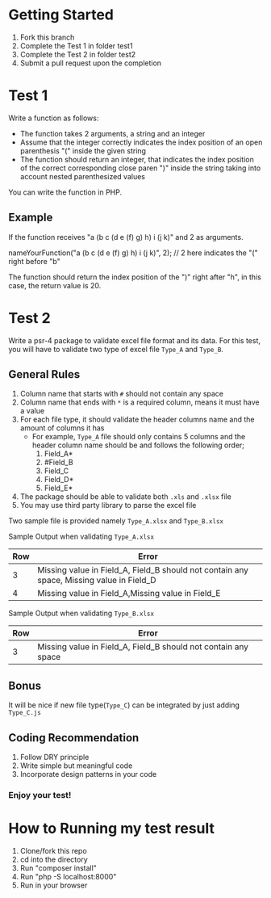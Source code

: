 # Getting Started

1. Fork this branch
2. Complete the Test 1 in folder test1
3. Complete the Test 2 in folder test2
4. Submit a pull request upon the completion

# Test 1

Write a function as follows:
- The function takes 2 arguments, a string and an integer
- Assume that the integer correctly indicates the index position of an open parenthesis "(" inside the given string
- The function should return an integer, that indicates the index position of the correct corresponding close paren ")" inside the string taking into account nested parenthesized values

You can write the function in PHP.

## Example

If the function receives "a (b c (d e (f) g) h) i (j k)" and 2 as arguments.

nameYourFunction("a (b c (d e (f) g) h) i (j k)", 2); // 2 here indicates the "(" right before "b"

The function should return the index position of the ")" right after "h", in this case, the return value is 20.


# Test 2

Write a psr-4 package to validate excel file format and its data. For this test, you will have to validate two type of excel file `Type_A` and `Type_B`.

## General Rules

1. Column name that starts with `#` should not contain any space
2. Column name that ends with `*` is a required column, means it must have a value
3. For each file type, it should validate the header columns name and the amount of columns it has
    - For example, `Type_A`  file should only contains 5 columns and the header column name should be and follows the following order;
      1. Field_A* 
      2. #Field_B 
      3. Field_C 
      4. Field_D* 
      5. Field_E*
4. The package should be able to validate both `.xls` and `.xlsx` file
5. You may use third party library to parse the excel file

Two sample file is provided namely `Type_A.xlsx` and `Type_B.xlsx`

Sample Output when validating `Type_A.xlsx`

| Row | Error |
| --- | --- |
| 3 | Missing value in Field_A, Field_B should not contain any space, Missing value in Field_D |
| 4 | Missing value in Field_A,Missing value in Field_E |

Sample Output when validating `Type_B.xlsx`

| Row | Error |
| --- | --- |
| 3 | Missing value in Field_A, Field_B should not contain any space |

## Bonus

It will be nice if new file type(`Type_C`) can be integrated by just adding `Type_C.js`

## Coding Recommendation

1. Follow DRY principle
2. Write simple but meaningful code
3. Incorporate design patterns in your code

### Enjoy your test!


# How to Running my test result

1. Clone/fork this repo
2. cd into the directory
2. Run "composer install"
3. Run "php -S localhost:8000"
4. Run in your browser
